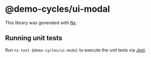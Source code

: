 # @demo-cycles/ui-modal

This library was generated with [Nx](https://nx.dev).

## Running unit tests

Run `nx test @demo-cycles/ui-modal` to execute the unit tests via [Jest](https://jestjs.io).
